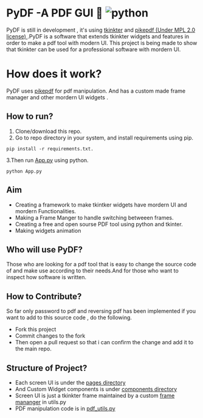 # PyDF -A PDF GUI :bookmark_tabs: ![python](https://img.shields.io/badge/Python-FFD43B?style=for-the-badge&logo=python&logoColor=blue)
PyDF is still in development , it's  using [tkinkter](https://github.com/python/cpython/tree/main/Lib/tkinter)  and [pikepdf (Under MPL 2.0 license) ](https://github.com/pikepdf/pikepdf).PyDF is a software that extends tkinkter widgets and features in order to make  a pdf tool with modern UI. This project is being made to show that tkinkter can be used for a professional software with mordern UI.
# How does it work?
PyDF uses [pikepdf](https://github.com/pikepdf/pikepdf) for pdf manipulation. And has a custom made frame manager and other mordern UI widgets .
## How to run?
1. Clone/download this repo.
2. Go to repo directory in your system, and install requirements using pip.
````
pip install -r requirements.txt.
````
3.Then run [App.py](App.py) using python.
````
python App.py
````
## Aim
- Creating a framework to make tkintker widgets have mordern UI and mordern Functionalities.
- Making a Frame Manger to handle switching betweeen frames.
- Creating a free and open sourse PDF tool using python and tkinter.
- Making widgets animation 
## Who will use PyDF?
Those who are looking for a pdf tool that is easy to change the source code of and make use according to their needs.And for those who want to inspect how software is written.
## How to Contribute?
So far only password to pdf and reversing pdf has been implemented 
if you want to add to this source code , do the following.
- Fork this project 
- Commit changes to the fork 
- Then open a pull request so that i can confirm the change and add it to the main repo.
## Structure of Project?
- Each screen UI is under the [pages directory](/pages)
- And Custom Widget components is under [components directory](/components)
- Screen UI is just a tkinkter frame maintained by a custom [frame mananger](utils.py) in utils.py 
- PDF manipulation code is in [pdf_utils.py](pdf_utils.py)

